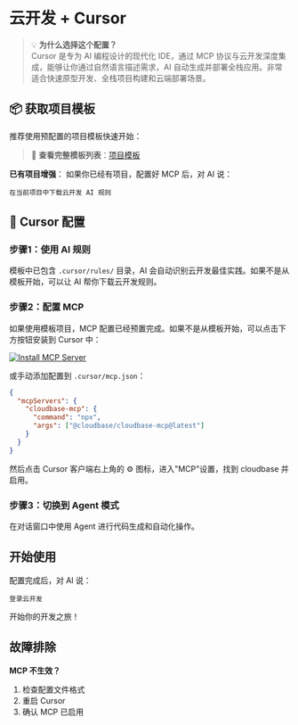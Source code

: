 # 云开发 + Cursor

> 💡 **为什么选择这个配置？**  
> Cursor 是专为 AI 编程设计的现代化 IDE，通过 MCP 协议与云开发深度集成，能够让你通过自然语言描述需求，AI 自动生成并部署全栈应用。非常适合快速原型开发、全栈项目构建和云端部署场景。

## 📦 获取项目模板

推荐使用预配置的项目模板快速开始：

> 📖 **查看完整模板列表**：[项目模板](../templates)

**已有项目增强**：
如果你已经有项目，配置好 MCP 后，对 AI 说：
```
在当前项目中下载云开发 AI 规则
```

## 🔧 Cursor 配置

### 步骤1：使用 AI 规则

模板中已包含 `.cursor/rules/` 目录，AI 会自动识别云开发最佳实践。如果不是从模板开始，可以让 AI 帮你下载云开发规则。

### 步骤2：配置 MCP

如果使用模板项目，MCP 配置已经预置完成。如果不是从模板开始，可以点击下方按钮安装到 Cursor 中：

[![Install MCP Server](https://cursor.com/deeplink/mcp-install-dark.svg)](https://cursor.com/install-mcp?name=CloudBase&config=eyJjb21tYW5kIjoibnB4IEBjbG91ZGJhc2UvY2xvdWRiYXNlLW1jcEBsYXRlc3QiLCJkaXNhYmxlZCI6ZmFsc2V9)

或手动添加配置到 `.cursor/mcp.json`：

```json
{
  "mcpServers": {
    "cloudbase-mcp": {
      "command": "npx",
      "args": ["@cloudbase/cloudbase-mcp@latest"]
    }
  }
}
```

然后点击 Cursor 客户端右上角的 ⚙️ 图标，进入"MCP"设置，找到 cloudbase 并启用。

### 步骤3：切换到 Agent 模式

在对话窗口中使用 Agent 进行代码生成和自动化操作。

## 开始使用

配置完成后，对 AI 说：

```
登录云开发
```

开始你的开发之旅！

## 故障排除

**MCP 不生效？**
1. 检查配置文件格式
2. 重启 Cursor
3. 确认 MCP 已启用 